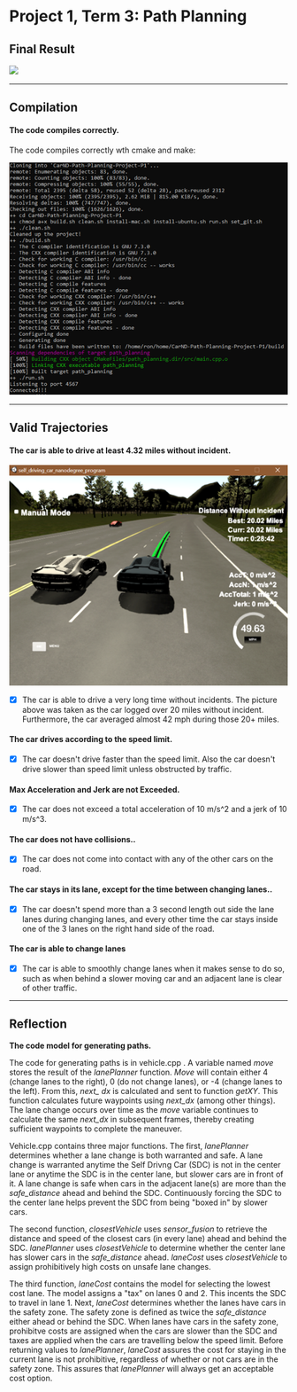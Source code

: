 Project 1, Term 3: Path Planning
=======================

Final Result
------------

![](media/Path_Planning.gif)

------------
Compilation
---------

#### The code compiles correctly.

The code compiles correctly wth cmake and make:

![](media/Compile.png)

---------------
Valid Trajectories
--------

#### The car is able to drive at least 4.32 miles without incident.

![](media/No_Incidents.png)

- [x] The car is able to drive a very long time without incidents.  The picture above was taken as the car logged over 20 miles without incident.  Furthermore, the car averaged almost 42 mph during those 20+ miles.

#### The car drives according to the speed limit.
- [x] The car doesn't drive faster than the speed limit. Also the car doesn't drive slower than speed limit unless obstructed by traffic.

#### Max Acceleration and Jerk are not Exceeded.
- [x] The car does not exceed a total acceleration of 10 m/s\^2 and a jerk of 10 m/s^3. 

#### The car does not have collisions..
- [x] The car does not come into contact with any of the other cars on the road. 

#### The car stays in its lane, except for the time between changing lanes..
- [x] The car doesn't spend more than a 3 second length out side the lane lanes during changing lanes, and every other time the car stays inside one of the 3 lanes on the right hand side of the road.

#### The car is able to change lanes
- [x] The car is able to smoothly change lanes when it makes sense to do so, such as when behind a slower moving car and an adjacent lane is clear of other traffic.

---------------
Reflection
--------

**The code model for generating paths.**

The code for generating paths is in vehicle.cpp .  A variable named *move* stores the result of the *lanePlanner* function.  *Move* will contain either 4 (change lanes to the right), 0 (do not change lanes), or -4 (change lanes to the left).  From this, *next_ dx* is calculated and sent to function *getXY*.  This function calculates future waypoints using *next_dx* (among other things).  The lane change occurs over time as the *move* variable continues to calculate the same *next_dx* in subsequent frames, thereby creating sufficient waypoints to complete the maneuver.

Vehicle.cpp contains three major functions.  The first, *lanePlanner* determines whether a lane change is both warranted and safe.  A lane change is warranted anytime the Self Drivng Car (SDC) is not in the center lane or anytime the SDC is in the center lane, but slower cars are in front of it.  A lane change is safe when cars in the adjacent lane(s) are more than the *safe_distance* ahead and behind the SDC.  Continuously forcing the SDC to the center lane helps prevent the SDC from being "boxed in" by slower cars.

The second function, *closestVehicle* uses *sensor_fusion* to retrieve the distance and speed of the closest cars (in every lane) ahead and behind the SDC.  *lanePlanner* uses *closestVehicle* to determine whether the center lane has slower cars in the *safe_distance* ahead.  *laneCost* uses *closestVehicle* to assign prohibitively high costs on unsafe lane changes.

The third function, *laneCost* contains the model for selecting the lowest cost lane.  The model assigns a "tax" on lanes 0 and 2.  This incents the SDC to travel in lane 1.  Next, *laneCost* determines whether the lanes have cars in the safety zone.  The safety zone is defined as twice the *safe_distance* either ahead or behind the SDC.  When lanes have cars in the safety zone, prohibitve costs are assigned when the cars are slower than the SDC and taxes are applied when the cars are travelling below the speed limit.  Before returning values to *lanePlanner*, *laneCost* assures the cost for staying in the current lane is not prohibitive, regardless of whether or not cars are in the safety zone.  This assures that *lanePlanner* will always get an acceptable cost option.



